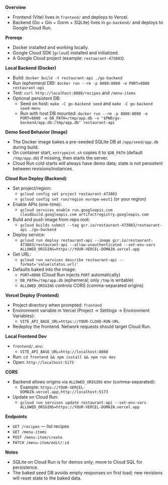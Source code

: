 **Overview**
- Frontend (Vite) lives in `frontend/` and deploys to Vercel.
- Backend (Go + Gin + Gorm + SQLite) lives in `go-backend/` and deploys to Google Cloud Run.

**Prereqs**
- Docker installed and working locally.
- Google Cloud SDK (`gcloud`) installed and initialized.
- A Google Cloud project (example: `restaurant-473803`).

**Local Backend (Docker)**
- Build: `docker build -t restaurant-api ./go-backend`
- Run (ephemeral DB): `docker run --rm -p 8080:8080 -e PORT=8080 restaurant-api`
- Test: `curl http://localhost:8080/recipes` and `/menu-items`
- Optional persistent DB:
  - Seed on host: `make -C go-backend seed` and `make -C go-backend seed-menu`
  - Run with host DB mounted: `docker run --rm -p 8080:8080 -e PORT=8080 -e DB_PATH=/tmp/app.db -v "$PWD/go-backend/app.db:/tmp/app.db" restaurant-api`

**Demo Seed Behavior (Image)**
- The Docker image bakes a pre-seeded SQLite DB at `/app/seed/app.db` during build.
- On container start, `entrypoint.sh` copies it to `$DB_PATH` (default `/tmp/app.db`) if missing, then starts the server.
- Cloud Run cold starts will always have demo data; state is not persistent between revisions/instances.

**Cloud Run Deploy (Backend)**
- Set project/region:
  - `gcloud config set project restaurant-473803`
  - `gcloud config set run/region europe-west1` (or your region)
- Enable APIs (one-time):
  - `gcloud services enable run.googleapis.com cloudbuild.googleapis.com artifactregistry.googleapis.com`
- Build and push image from repo root:
  - `gcloud builds submit --tag gcr.io/restaurant-473803/restaurant-api ./go-backend`
- Deploy service:
  - `gcloud run deploy restaurant-api --image gcr.io/restaurant-473803/restaurant-api --allow-unauthenticated --set-env-vars ALLOWED_ORIGINS=https://YOUR-VERCEL-DOMAIN.vercel.app`
- Get URL:
  - `gcloud run services describe restaurant-api --format='value(status.url)'`
- Defaults baked into the image:
  - `PORT=8080` (Cloud Run injects `PORT` automatically)
  - `DB_PATH=/tmp/app.db` (ephemeral; only `/tmp` is writable)
  - `ALLOWED_ORIGINS` controls CORS (comma-separated origins)

**Vercel Deploy (Frontend)**
- Project directory when prompted: `frontend`
- Environment variable in Vercel (Project → Settings → Environment Variables):
  - `VITE_API_BASE_URL=https://YOUR-CLOUD-RUN-URL`
- Redeploy the frontend. Network requests should target Cloud Run.

**Local Frontend Dev**
- `frontend/.env`:
  - `VITE_API_BASE_URL=http://localhost:8080`
- Run: `cd frontend && npm install && npm run dev`
- Open: `http://localhost:5173`

**CORS**
- Backend allows origins via `ALLOWED_ORIGINS` env (comma-separated):
  - Example: `https://YOUR-VERCEL-DOMAIN.vercel.app,http://localhost:5173`
- Update on Cloud Run:
  - `gcloud run services update restaurant-api --set-env-vars ALLOWED_ORIGINS=https://YOUR-VERCEL-DOMAIN.vercel.app`

**Endpoints**
- `GET /recipes` — list recipes
- `GET /menu-items`
- `POST /menu-item/create`
- `PATCH /menu-item/edit/:id`

**Notes**
- SQLite on Cloud Run is for demos only; move to Cloud SQL for persistence.
- The baked seed DB avoids empty responses on first load; new revisions will reset state to the baked data.
